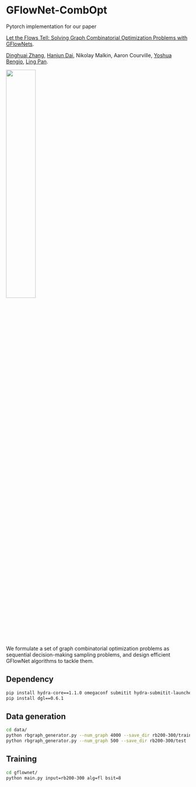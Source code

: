 # GFlowNet-CombOpt
Pytorch implementation for our paper 

[Let the Flows Tell: Solving Graph Combinatorial Optimization Problems with GFlowNets](https://arxiv.org/abs/2305.17010).

[Dinghuai Zhang](https://zdhnarsil.github.io/), [Hanjun Dai](https://hanjun-dai.github.io/), Nikolay Malkin, Aaron Courville, [Yoshua Bengio](https://yoshuabengio.org/), [Ling Pan](https://ling-pan.github.io/).

<!-- <p align="center"> -->
<img src="https://s1.ax1x.com/2023/05/30/p9jE7P1.png" border="0" width=40% class="center" />
<!-- </p> -->

We formulate a set of graph combinatorial optimization problems as sequential decision-making sampling problems,
and design efficient GFlowNet algorithms to tackle them.
 

## Dependency

```bash
pip install hydra-core==1.1.0 omegaconf submitit hydra-submitit-launcher
pip install dgl==0.6.1
```

## Data generation

```bash
cd data/
python rbgraph_generator.py --num_graph 4000 --save_dir rb200-300/train
python rbgraph_generator.py --num_graph 500 --save_dir rb200-300/test  
```

## Training

```bash
cd gflownet/
python main.py input=rb200-300 alg=fl bsit=8
```